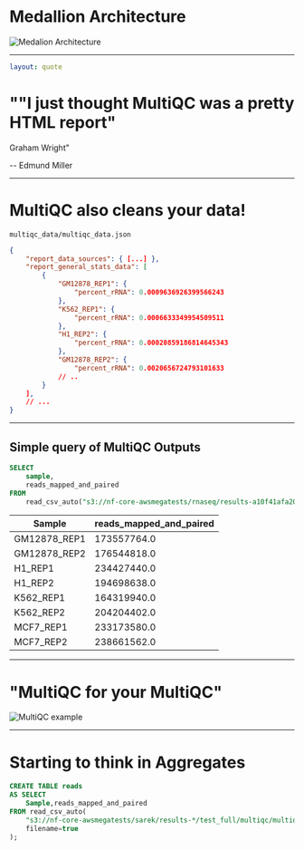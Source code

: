 # Medallion Architecture

![Medalion Architecture](https://images.squarespace-cdn.com/content/v1/5bce4071ab1a620db382773e/c7b8783d-ac78-4e96-acd5-e29940c6e7d3/audit-logs-quality-diagram-v1-052920.png)

<!-- - Coined by Databricks -->

---

```yml
layout: quote
```

# ""I just thought MultiQC was a pretty HTML report"

Graham Wright"

<v-click>

-- Edmund Miller

</v-click>

---

# MultiQC also cleans your data!

<v-click>

`multiqc_data/multiqc_data.json`

```json
{
    "report_data_sources": { [...] },
    "report_general_stats_data": [
        {
            "GM12878_REP1": {
                "percent_rRNA": 0.0009636926399566243
            },
            "K562_REP1": {
                "percent_rRNA": 0.0006633349954509511
            },
            "H1_REP2": {
                "percent_rRNA": 0.00020859186814645343
            },
            "GM12878_REP2": {
                "percent_rRNA": 0.0020656724793101633
            // ..
        }
    ],
    // ...
}
```

</v-click>

<!--
- Coming to a python registry near you: Parquet output planned for MultiQC!
-->

---

## Simple query of MultiQC Outputs

```sql
SELECT
    sample,
    reads_mapped_and_paired
FROM
    read_csv_auto("s3://nf-core-awsmegatests/rnaseq/results-a10f41afa204538d5dcc89a5910c299d68f94f41/aligner_star_rsem/multiqc/star_rsem/multiqc_report_data/multiqc_samtools_stats.txt");
```

<v-click>

| Sample       | reads_mapped_and_paired |
| ------------ | ----------------------- |
| GM12878_REP1 | 173557764.0             |
| GM12878_REP2 | 176544818.0             |
| H1_REP1      | 234427440.0             |
| H1_REP2      | 194698638.0             |
| K562_REP1    | 164319940.0             |
| K562_REP2    | 204204402.0             |
| MCF7_REP1    | 233173580.0             |
| MCF7_REP2    | 238661562.0             |

</v-click>

---

<v-click>

# "MultiQC for your MultiQC"

</v-click>

![MultiQC example](https://raw.githubusercontent.com/ewels/MegaQC/master/docs/source/images/megaqc_homepage.png)

<!-- TODO Add a picture -->
<!-- TODO Add a Yo Dawg I heard you like MultiQC meme -->
<!-- - Phil's always looking into the future -->

---

# Starting to think in Aggregates

```sql {all|5}
CREATE TABLE reads
AS SELECT
    Sample,reads_mapped_and_paired
FROM read_csv_auto(
    "s3://nf-core-awsmegatests/sarek/results-*/test_full/multiqc/multiqc_data/multiqc_samtools_stats.txt",
    filename=true
);
```

<!-- - Pull the files in a make a query -->
<!-- - Can update the names in a `DDB` fuction -->
<!-- - How many reads have been processed in nf-core mega tests? -->
